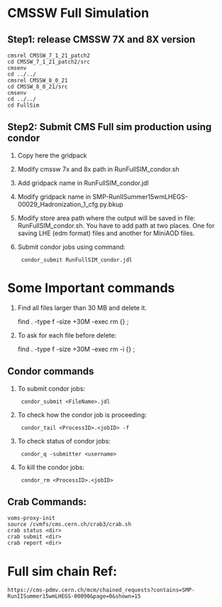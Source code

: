 # CMSSW Full Simulation

## Step1: release CMSSW 7X and 8X version

	cmsrel CMSSW_7_1_21_patch2
	cd CMSSW_7_1_21_patch2/src
	cmsenv
	cd ../../
	cmsrel CMSSW_8_0_21
	cd CMSSW_8_0_21/src
	cmsenv
	cd ../../
	cd FullSim

## Step2: Submit CMS Full sim production using condor

1. Copy here the gridpack 
2. Modify cmssw 7x and 8x path in RunFullSIM_condor.sh
3. Add gridpack name in RunFullSIM_condor.jdl 
4. Modify gridpack name in SMP-RunIISummer15wmLHEGS-00029_Hadronization_1_cfg.py.bkup
5. Modify store area path where the output will be saved in file: RunFullSIM_condor.sh. You have to add path at two places. One for saving LHE (edm format) files and another for MiniAOD files.
5. Submit condor jobs using command:

		condor_submit RunFullSIM_condor.jdl
	

# Some Important commands

1. Find all files larger than 30 MB and delete it.

	find . -type f -size +30M -exec rm {} \;
	
2. To ask for each file before delete:

	find . -type f -size +30M -exec rm -i {} \;

## Condor commands

1. To submit condor jobs:

		condor_submit <FileName>.jdl
2. To check how the condor job is proceeding:

		condor_tail <ProcessID>.<jobID> -f
3. To check status of condor jobs:

		condor_q -submitter <username>
4. To kill the condor jobs:

		condor_rm <ProcessID>.<jobID>
	

## Crab Commands:

	voms-proxy-init
	source /cvmfs/cms.cern.ch/crab3/crab.sh
	crab status <dir>
	crab submit <dir>
	crab report <dir>

# Full sim chain Ref:

	https://cms-pdmv.cern.ch/mcm/chained_requests?contains=SMP-RunIISummer15wmLHEGS-00090&page=0&shown=15
